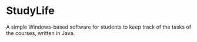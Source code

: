 # StudyLife
A simple Windows-based software for students to keep track of the tasks of the courses, written in Java.
